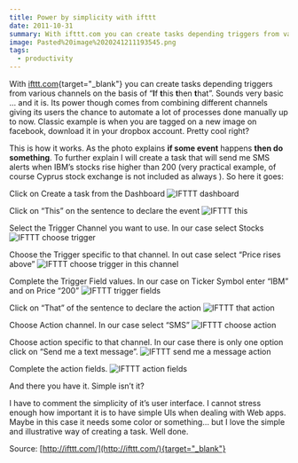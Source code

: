 ```yaml
---
title: Power by simplicity with ifttt
date: 2011-10-31
summary: With ifttt.com you can create tasks depending triggers from various channels on the basis of “If this then that”. Sounds very basic … and it is.
image: Pasted%20image%2020241211193545.png
tags:
  - productivity
---
```

With [ifttt.com](http://ifttt.com/ "http://ifttt.com/"){target="_blank"} you can create tasks depending triggers from various channels on the basis of “**I**f **t**his **t**hen **t**hat”. Sounds very basic … and it is. Its power though comes from combining different channels giving its users the chance to automate a lot of processes done manually up to now. Classic example is when you are tagged on a new image on facebook, download it in your dropbox account. Pretty cool right?

This is how it works. As the photo explains **if some event** happens **then do something**. To further explain I will create a task that will send me SMS alerts when IBM’s stocks rise higher than 200 (very practical example, of course Cyprus stock exchange is not included as always ). So here it goes:

Click on Create a task from the Dashboard
![IFTTT dashboard](../../img/Pasted%20image%2020241211193645.jpg)

Click on “This” on the sentence to declare the event
![IFTTT this](../../img/Pasted%20image%2020241211193723.jpg)

Select the Trigger Channel you want to use. In our case select Stocks
![IFTTT choose trigger](../../img/Pasted%20image%2020241211193755.jpg)

Choose the Trigger specific to that channel. In out case select “Price rises above”
![IFTTT choose trigger in this channel](../../img/Pasted%20image%2020241211193830.jpg)

Complete the Trigger Field values. In our case on Ticker Symbol enter “IBM” and on Price “200”
![IFTTT trigger fields](../../img/Pasted%20image%2020241211193859.jpg)

Click on “That” of the sentence to declare the action
![IFTTT that action](../../img/Pasted%20image%2020241211193930.jpg)

Choose Action channel. In our case select “SMS”
![IFTTT choose action](../../img/Pasted%20image%2020241211193956.jpg)

Choose action specific to that channel. In our case there is only one option click on “Send me a text message”.
![IFTTT send me a message action](../../img/Pasted%20image%2020241211194037.jpg)

Complete the action fields.
![IFTTT action fields](../../img/Pasted%20image%2020241211194107.jpg)

And there you have it. Simple isn’t it?

I have to comment the simplicity of it’s user interface. I cannot stress enough how important it is to have simple UIs when dealing with Web apps. Maybe in this case it needs some color or something… but I love the simple and illustrative way of creating a task. Well done.

Source: [http://ifttt.com/](http://ifttt.com/){target="_blank"}
